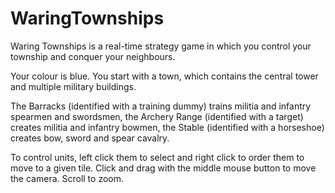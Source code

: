 # WaringTownships

Waring Townships is a real-time strategy game in which you control your township and conquer your neighbours. 

Your colour is blue. You start with a town, which contains the central tower and multiple military buildings. 

The Barracks (identified with a training dummy) trains militia and infantry spearmen and swordsmen, the Archery Range (identified with a target) creates militia and infantry bowmen, the Stable (identified with a horseshoe) creates bow, sword and spear cavalry. 

To control units, left click them to select and right click to order them to move to a given tile. Click and drag with the middle mouse button to move the camera. Scroll to zoom.
